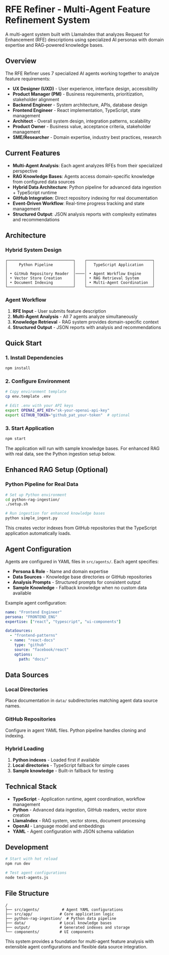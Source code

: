 # RFE Refiner - Multi-Agent Feature Refinement System

A multi-agent system built with LlamaIndex that analyzes Request for Enhancement (RFE) descriptions using specialized AI personas with domain expertise and RAG-powered knowledge bases.

## Overview

The RFE Refiner uses 7 specialized AI agents working together to analyze feature requirements:

- **UX Designer (UXD)** - User experience, interface design, accessibility
- **Product Manager (PM)** - Business requirements, prioritization, stakeholder alignment  
- **Backend Engineer** - System architecture, APIs, database design
- **Frontend Engineer** - React implementation, TypeScript, state management
- **Architect** - Overall system design, integration patterns, scalability
- **Product Owner** - Business value, acceptance criteria, stakeholder management
- **SME/Researcher** - Domain expertise, industry best practices, research

## Current Features

- **Multi-Agent Analysis**: Each agent analyzes RFEs from their specialized perspective
- **RAG Knowledge Bases**: Agents access domain-specific knowledge from configured data sources
- **Hybrid Data Architecture**: Python pipeline for advanced data ingestion + TypeScript runtime
- **GitHub Integration**: Direct repository indexing for real documentation
- **Event-Driven Workflow**: Real-time progress tracking and state management
- **Structured Output**: JSON analysis reports with complexity estimates and recommendations

## Architecture

### Hybrid System Design
```
┌─────────────────────────────┐    ┌─────────────────────────────┐
│     Python Pipeline         │    │   TypeScript Application    │
│                             │    │                             │
│ • GitHub Repository Reader  │────│ • Agent Workflow Engine     │
│ • Vector Store Creation     │    │ • RAG Retrieval System      │
│ • Document Indexing         │    │ • Multi-Agent Coordination  │
└─────────────────────────────┘    └─────────────────────────────┘
```

### Agent Workflow
1. **RFE Input** - User submits feature description
2. **Multi-Agent Analysis** - All 7 agents analyze simultaneously 
3. **Knowledge Retrieval** - RAG system provides domain-specific context
4. **Structured Output** - JSON reports with analysis and recommendations

## Quick Start

### 1. Install Dependencies
```bash
npm install
```

### 2. Configure Environment
```bash
# Copy environment template
cp env.template .env

# Edit .env with your API keys
export OPENAI_API_KEY="sk-your-openai-api-key"
export GITHUB_TOKEN="github_pat_your-token"  # optional
```

### 3. Start Application
```bash
npm start
```

The application will run with sample knowledge bases. For enhanced RAG with real data, see the Python ingestion setup below.

## Enhanced RAG Setup (Optional)

### Python Pipeline for Real Data
```bash
# Set up Python environment
cd python-rag-ingestion/
./setup.sh

# Run ingestion for enhanced knowledge bases
python simple_ingest.py
```

This creates vector indexes from GitHub repositories that the TypeScript application automatically loads.

## Agent Configuration

Agents are configured in YAML files in `src/agents/`. Each agent specifies:

- **Persona & Role** - Name and domain expertise
- **Data Sources** - Knowledge base directories or GitHub repositories  
- **Analysis Prompts** - Structured prompts for consistent output
- **Sample Knowledge** - Fallback knowledge when no custom data available

Example agent configuration:
```yaml
name: "Frontend Engineer"
persona: "FRONTEND_ENG"
expertise: ["react", "typescript", "ui-components"]

dataSources:
  - "frontend-patterns"
  - name: "react-docs"
    type: "github"
    source: "facebook/react"
    options:
      path: "docs/"
```

## Data Sources

### Local Directories
Place documentation in `data/` subdirectories matching agent data source names.

### GitHub Repositories  
Configure in agent YAML files. Python pipeline handles cloning and indexing.

### Hybrid Loading
1. **Python indexes** - Loaded first if available
2. **Local directories** - TypeScript fallback for simple cases
3. **Sample knowledge** - Built-in fallback for testing

## Technical Stack

- **TypeScript** - Application runtime, agent coordination, workflow management
- **Python** - Advanced data ingestion, GitHub readers, vector store creation
- **LlamaIndex** - RAG system, vector stores, document processing
- **OpenAI** - Language model and embeddings
- **YAML** - Agent configuration with JSON schema validation

## Development

```bash
# Start with hot reload
npm run dev

# Test agent configurations
node test-agents.js
```

## File Structure

```
/
├── src/agents/          # Agent YAML configurations
├── src/app/            # Core application logic
├── python-rag-ingestion/  # Python data pipeline
├── data/               # Local knowledge bases
├── output/             # Generated indexes and storage
└── components/         # UI components
```

This system provides a foundation for multi-agent feature analysis with extensible agent configurations and flexible data source integration.
